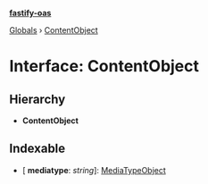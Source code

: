 **[fastify-oas](../README.md)**

[Globals](../README.md) › [ContentObject](contentobject.md)

# Interface: ContentObject

## Hierarchy

* **ContentObject**

## Indexable

* \[ **mediatype**: *string*\]: [MediaTypeObject](mediatypeobject.md)